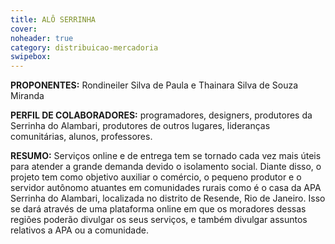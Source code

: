 ```yaml
---
title: ALÔ SERRINHA
cover: 
noheader: true
category: distribuicao-mercadoria
swipebox: 
---
```

  
**PROPONENTES:**
Rondineiler Silva de Paula e Thainara Silva de Souza Miranda
  
**PERFIL DE COLABORADORES:** programadores, designers, produtores da Serrinha do Alambari, produtores de outros lugares, lideranças comunitárias, alunos, professores.
  
**RESUMO:**
Serviços online e de entrega tem se tornado cada vez mais úteis para atender a grande demanda devido o isolamento social. Diante disso, o projeto tem como objetivo auxiliar o comércio, o pequeno produtor e o servidor autônomo atuantes em comunidades rurais como é o casa da APA Serrinha do Alambari, localizada no distrito de Resende, Rio de Janeiro. Isso se dará através de uma plataforma online em que os moradores dessas regiões poderão divulgar os seus serviços, e também divulgar assuntos relativos a APA ou a comunidade.